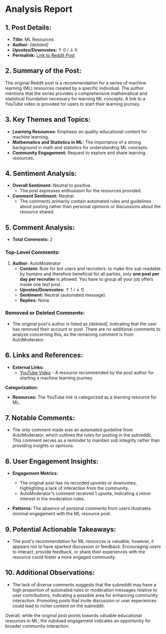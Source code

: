 # Analysis Report

## 1. Post Details:
- **Title:** ML Resources
- **Author:** *[deleted]*
- **Upvotes/Downvotes:** ↑ 0 / ↓ 0
- **Permalink:** [Link to Reddit Post](https://www.reddit.com/r/MachineLearningJobs/comments/1hfhini/ml_resources/)

## 2. Summary of the Post:
The original Reddit post is a recommendation for a series of machine learning (ML) resources created by a specific individual. The author mentions that the series provides a comprehensive mathematical and statistical foundation necessary for learning ML concepts. A link to a YouTube video is provided for users to start their learning journey.

## 3. Key Themes and Topics:
- **Learning Resources:** Emphasis on quality educational content for machine learning.
- **Mathematics and Statistics in ML:** The importance of a strong background in math and statistics for understanding ML concepts.
- **Community Engagement:** Request to explore and share learning resources.

## 4. Sentiment Analysis:
- **Overall Sentiment:** Neutral to positive. 
  - The post expresses enthusiasm for the resources provided.
- **Comment Sentiment:** Neutral. 
  - The comments primarily contain automated rules and guidelines about posting rather than personal opinions or discussions about the resource shared.

## 5. Comment Analysis:
- **Total Comments:** 2
   
### Top-Level Comments:
1. **Author:** AutoModerator
   - **Content:** Rule for bot users and recruiters: to make this sub readable by humans and therefore beneficial for all parties, only **one post per day per recruiter** is allowed. You have to group all your job offers inside one text post.
   - **Upvotes/Downvotes:** ↑ 1 / ↓ 0
   - **Sentiment:** Neutral (automated message).
   - **Replies:** None.

### Removed or Deleted Comments:
- The original post's author is listed as *[deleted]*, indicating that the user has removed their account or post. There are no additional comments to analyze concerning this, as the remaining comment is from AutoModerator.

## 6. Links and References:
- **External Links:**
  - [YouTube Video](https://youtu.be/au-cKEZjc6Y?si=_PWhD2WaKJLLQnt1) - A resource recommended by the post author for starting a machine learning journey.
  
**Categorization:**
- **Resources:** The YouTube link is categorized as a learning resource for ML.

## 7. Notable Comments:
- The only comment made was an automated guideline from AutoModerator, which outlines the rules for posting in the subreddit. This comment serves as a reminder to maintain sub integrity rather than providing insights or opinions.

## 8. User Engagement Insights:
- **Engagement Metrics:**
  - The original post has no recorded upvotes or downvotes, highlighting a lack of interaction from the community.
  - AutoModerator's comment received 1 upvote, indicating a minor interest in the moderation rules.
  
- **Patterns:** The absence of personal comments from users illustrates minimal engagement with the ML resource post.

## 9. Potential Actionable Takeaways:
- The post's recommendation for ML resources is valuable; however, it appears not to have sparked discussion or feedback. Encouraging users to interact, provide feedback, or share their experiences with the resource could foster a more engaged community.

## 10. Additional Observations:
- The lack of diverse comments suggests that the subreddit may have a high proportion of automated rules or moderation messages relative to user contributions, indicating a possible area for enhancing community interaction. Promoting posts that invite discussion or user experiences could lead to richer content on the subreddit. 

Overall, while the original post points towards valuable educational resources in ML, the subdued engagement indicates an opportunity for broader community interaction.